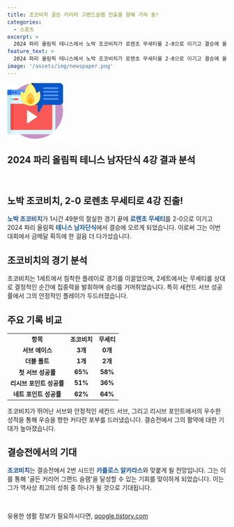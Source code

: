 ```yaml
---
title: 조코비치 골든 커리어 그랜드슬램 진출을 향해 가속 중!
categories:
  - 스포츠
excerpt: >
  2024 파리 올림픽 테니스에서 노박 조코비치가 로렌초 무세티를 2-0으로 이기고 결승에 올랐다. 이번 올림픽이 라파엘 나달과의 마지막 대결이었기에 더욱 의미 있었던 조코비치는 1시간 49분을 투자해 승리했다. 그의 골든 커리어 그랜드 슬램을 위한 마지막 장애물은 카를로스 알카라스이다. 이 경기에서 조코비치는 침착한 플레이와 놀라운 스트로크로 무세티를 이겼으며, 결승전에서의 승리를 향한 열망을 드러냈다. 
feature_text: >
  2024 파리 올림픽 테니스에서 노박 조코비치가 로렌초 무세티를 2-0으로 이기고 결승에 올랐다. 이번 올림픽이 라파엘 나달과의 마지막 대결이었기에 더욱 의미 있었던 조코비치는 1시간 49분을 투자해 승리했다. 그의 골든 커리어 그랜드 슬램을 위한 마지막 장애물은 카를로스 알카라스이다. 이 경기에서 조코비치는 침착한 플레이와 놀라운 스트로크로 무세티를 이겼으며, 결승전에서의 승리를 향한 열망을 드러냈다. 
image: '/assets/img/newspaper.png'
---
```


<p><img src="/assets/img/news.png" alt="rentncar 속보" /></p>

<h2>2024 파리 올림픽 테니스 남자단식 4강 결과 분석</h2>

<p data-ke-size="size16">&nbsp;</p>

<h2>노박 조코비치, 2-0 로렌초 무세티로 4강 진출!</h2>

<p><b><span style="color: #1a5490;">노박 조코비치</span></b>가 1시간 49분의 절실한 경기 끝에 <b><span style="color: #1a5490;">로렌초 무세티</span></b>를 2-0으로 이기고 2024 파리 올림픽 <b><span style="color: #1a5490;">테니스 남자단식</span></b>에서 결승에 오르게 되었습니다. 이로써 그는 이번 대회에서 금메달 획득에 한 걸음 더 다가섰습니다. </p>

<h2>조코비치의 경기 분석</h2>

<p>조코비치는 1세트에서 침착한 플레이로 경기를 이끌었으며, 2세트에서는 무세티를 상대로 결정적인 순간에 집중력을 발휘하며 승리를 거머쥐었습니다. 특히 세컨드 서브 성공률에서 그의 안정적인 플레이가 두드러졌습니다.</p>

<h2>주요 기록 비교</h2>

<table style="width: 100%;">
<tbody>
<tr>
<td style="text-align: center; height: 17px;"><b>항목</b></td>
<td style="text-align: center; height: 17px;"><b>조코비치</b></td>
<td style="text-align: center; height: 17px;"><b>무세티</b></td>
</tr>
<tr>
<td style="text-align: center; height: 17px;"><b>서브 에이스</b></td>
<td style="text-align: center; height: 17px;"><b>3개</b></td>
<td style="text-align: center; height: 17px;"><b>0개</b></td>
</tr>
<tr>
<td style="text-align: center; height: 17px;"><b>더블 폴트</b></td>
<td style="text-align: center; height: 17px;"><b>1개</b></td>
<td style="text-align: center; height: 17px;"><b>2개</b></td>
</tr>
<tr>
<td style="text-align: center; height: 17px;"><b>첫 서브 성공률</b></td>
<td style="text-align: center; height: 17px;"><b>65%</b></td>
<td style="text-align: center; height: 17px;"><b>58%</b></td>
</tr>
<tr>
<td style="text-align: center; height: 17px;"><b>리시브 포인트 성공률</b></td>
<td style="text-align: center; height: 17px;"><b>51%</b></td>
<td style="text-align: center; height: 17px;"><b>36%</b></td>
</tr>
<tr>
<td style="text-align: center; height: 17px;"><b>네트 포인트 성공률</b></td>
<td style="text-align: center; height: 17px;"><b>62%</b></td>
<td style="text-align: center; height: 17px;"><b>64%</b></td>
</tr>
</tbody>
</table>

<p>조코비치가 뛰어난 서브와 안정적인 세컨드 서브, 그리고 리시브 포인트에서의 우수한 성적을 통해 우승을 향한 커다란 포부를 드러냈습니다. 결승전에서 그의 활약에 대한 기대가 높아졌습니다.</p>

<h2>결승전에서의 기대</h2>

<p><b><span style="color: #1a5490;">조코비치</span></b>는 결승전에서 2번 시드인 <b><span style="color: #1a5490;">카를로스 알카라스</span></b>와 맞붙게 될 전망입니다. 그는 이를 통해 '골든 커리어 그랜드 슬램'을 달성할 수 있는 기회를 맞이하게 되었습니다. 이는 그가 역사상 최고의 성취 중 하나가 될 것으로 기대됩니다.</p>

<p data-ke-size="size16">&nbsp;</p>
유용한 생활 정보가 필요하시다면, <a href="https://qoogle.tistory.com" rel="dofollow">qoogle.tistory.com</a>


